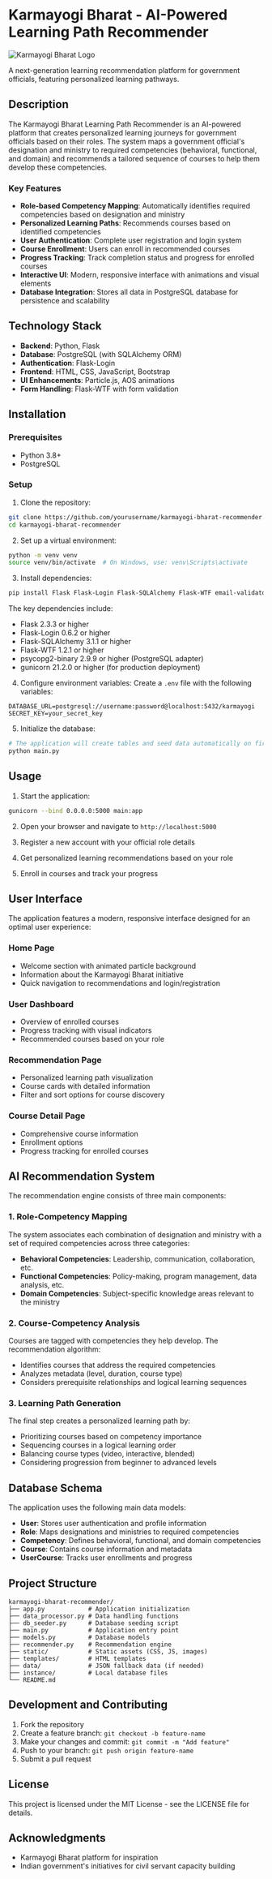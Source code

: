 # Karmayogi Bharat - AI-Powered Learning Path Recommender

![Karmayogi Bharat Logo](static/img/recommendation-system.svg)

A next-generation learning recommendation platform for government officials, featuring personalized learning pathways.

## Description

The Karmayogi Bharat Learning Path Recommender is an AI-powered platform that creates personalized learning journeys for government officials based on their roles. The system maps a government official's designation and ministry to required competencies (behavioral, functional, and domain) and recommends a tailored sequence of courses to help them develop these competencies.

### Key Features

- **Role-based Competency Mapping**: Automatically identifies required competencies based on designation and ministry
- **Personalized Learning Paths**: Recommends courses based on identified competencies
- **User Authentication**: Complete user registration and login system
- **Course Enrollment**: Users can enroll in recommended courses
- **Progress Tracking**: Track completion status and progress for enrolled courses
- **Interactive UI**: Modern, responsive interface with animations and visual elements
- **Database Integration**: Stores all data in PostgreSQL database for persistence and scalability

## Technology Stack

- **Backend**: Python, Flask
- **Database**: PostgreSQL (with SQLAlchemy ORM)
- **Authentication**: Flask-Login
- **Frontend**: HTML, CSS, JavaScript, Bootstrap
- **UI Enhancements**: Particle.js, AOS animations
- **Form Handling**: Flask-WTF with form validation

## Installation

### Prerequisites

- Python 3.8+
- PostgreSQL

### Setup

1. Clone the repository:
```bash
git clone https://github.com/yourusername/karmayogi-bharat-recommender.git
cd karmayogi-bharat-recommender
```

2. Set up a virtual environment:
```bash
python -m venv venv
source venv/bin/activate  # On Windows, use: venv\Scripts\activate
```

3. Install dependencies:
```bash
pip install Flask Flask-Login Flask-SQLAlchemy Flask-WTF email-validator gunicorn psycopg2-binary SQLAlchemy Werkzeug WTForms python-dotenv
```

The key dependencies include:
- Flask 2.3.3 or higher
- Flask-Login 0.6.2 or higher
- Flask-SQLAlchemy 3.1.1 or higher
- Flask-WTF 1.2.1 or higher
- psycopg2-binary 2.9.9 or higher (PostgreSQL adapter)
- gunicorn 21.2.0 or higher (for production deployment)

4. Configure environment variables:
Create a `.env` file with the following variables:
```
DATABASE_URL=postgresql://username:password@localhost:5432/karmayogi
SECRET_KEY=your_secret_key
```

5. Initialize the database:
```bash
# The application will create tables and seed data automatically on first run
python main.py
```

## Usage

1. Start the application:
```bash
gunicorn --bind 0.0.0.0:5000 main:app
```

2. Open your browser and navigate to `http://localhost:5000`

3. Register a new account with your official role details

4. Get personalized learning recommendations based on your role

5. Enroll in courses and track your progress

## User Interface

The application features a modern, responsive interface designed for an optimal user experience:

### Home Page
- Welcome section with animated particle background
- Information about the Karmayogi Bharat initiative
- Quick navigation to recommendations and login/registration

### User Dashboard
- Overview of enrolled courses
- Progress tracking with visual indicators
- Recommended courses based on your role

### Recommendation Page
- Personalized learning path visualization
- Course cards with detailed information
- Filter and sort options for course discovery

### Course Detail Page
- Comprehensive course information
- Enrollment options
- Progress tracking for enrolled courses

## AI Recommendation System

The recommendation engine consists of three main components:

### 1. Role-Competency Mapping
The system associates each combination of designation and ministry with a set of required competencies across three categories:
- **Behavioral Competencies**: Leadership, communication, collaboration, etc.
- **Functional Competencies**: Policy-making, program management, data analysis, etc.
- **Domain Competencies**: Subject-specific knowledge areas relevant to the ministry

### 2. Course-Competency Analysis
Courses are tagged with competencies they help develop. The recommendation algorithm:
- Identifies courses that address the required competencies
- Analyzes metadata (level, duration, course type)
- Considers prerequisite relationships and logical learning sequences

### 3. Learning Path Generation
The final step creates a personalized learning path by:
- Prioritizing courses based on competency importance
- Sequencing courses in a logical learning order
- Balancing course types (video, interactive, blended)
- Considering progression from beginner to advanced levels

## Database Schema

The application uses the following main data models:

- **User**: Stores user authentication and profile information
- **Role**: Maps designations and ministries to required competencies
- **Competency**: Defines behavioral, functional, and domain competencies
- **Course**: Contains course information and metadata
- **UserCourse**: Tracks user enrollments and progress

## Project Structure

```
karmayogi-bharat-recommender/
├── app.py            # Application initialization
├── data_processor.py # Data handling functions
├── db_seeder.py      # Database seeding script
├── main.py           # Application entry point
├── models.py         # Database models
├── recommender.py    # Recommendation engine
├── static/           # Static assets (CSS, JS, images)
├── templates/        # HTML templates
├── data/             # JSON fallback data (if needed)
├── instance/         # Local database files
└── README.md
```

## Development and Contributing

1. Fork the repository
2. Create a feature branch: `git checkout -b feature-name`
3. Make your changes and commit: `git commit -m "Add feature"`
4. Push to your branch: `git push origin feature-name`
5. Submit a pull request

## License

This project is licensed under the MIT License - see the LICENSE file for details.

## Acknowledgments

- Karmayogi Bharat platform for inspiration
- Indian government's initiatives for civil servant capacity building